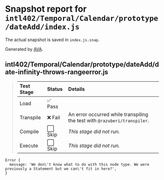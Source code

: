 # Snapshot report for `intl402/Temporal/Calendar/prototype/dateAdd/index.js`

The actual snapshot is saved in `index.js.snap`.

Generated by [AVA](https://avajs.dev).

## intl402/Temporal/Calendar/prototype/dateAdd/date-infinity-throws-rangeerror.js

> | Test Stage | Status | Details |
> | :-- | :-- | :-- |
> | Load | ✅ Pass |  |
> | Transpile | ❌ Fail | An error occurred while transpiling the test with `@razuberi/transpiler`. |
> | Compile | ⬜ Skip | *This stage did not run.* |
> | Execute | ⬜ Skip | *This stage did not run.* |

    Error {
      message: 'We don\'t know what to do with this node type. We were previously a Statement but we can\'t fit in here?',
    }
